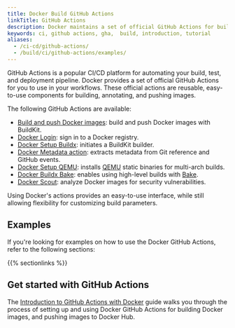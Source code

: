 ```yaml
---
title: Docker Build GitHub Actions
linkTitle: GitHub Actions
description: Docker maintains a set of official GitHub Actions for building Docker images.
keywords: ci, github actions, gha,  build, introduction, tutorial
aliases:
  - /ci-cd/github-actions/
  - /build/ci/github-actions/examples/
---
```


GitHub Actions is a popular CI/CD platform for automating your build, test, and
deployment pipeline. Docker provides a set of official GitHub Actions for you to
use in your workflows. These official actions are reusable, easy-to-use
components for building, annotating, and pushing images.

The following GitHub Actions are available:

- [Build and push Docker images](https://github.com/marketplace/actions/build-and-push-docker-images):
  build and push Docker images with BuildKit.
- [Docker Login](https://github.com/marketplace/actions/docker-login):
  sign in to a Docker registry.
- [Docker Setup Buildx](https://github.com/marketplace/actions/docker-setup-buildx):
  initiates a BuildKit builder.
- [Docker Metadata action](https://github.com/marketplace/actions/docker-metadata-action):
  extracts metadata from Git reference and GitHub events.
- [Docker Setup QEMU](https://github.com/marketplace/actions/docker-setup-qemu):
  installs [QEMU](https://github.com/qemu/qemu) static binaries for multi-arch
  builds.
- [Docker Buildx Bake](https://github.com/marketplace/actions/docker-buildx-bake):
  enables using high-level builds with [Bake](../../bake/_index.md).
- [Docker Scout](https://github.com/docker/scout-action):
  analyze Docker images for security vulnerabilities.

Using Docker's actions provides an easy-to-use interface, while still allowing
flexibility for customizing build parameters.

## Examples

If you're looking for examples on how to use the Docker GitHub Actions,
refer to the following sections:

{{% sectionlinks %}}

## Get started with GitHub Actions

The [Introduction to GitHub Actions with Docker](/guides/gha.md) guide walks
you through the process of setting up and using Docker GitHub Actions for
building Docker images, and pushing images to Docker Hub.
